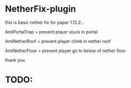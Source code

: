 # NetherFix-plugin

this is basic nether fix for paper 1.12.2...

AntiPortalTrap = prevent player stuck in portal

AntiNetherRoof = prevent player climb in nether roof

AntiNetherFloor = prevent player go to below of nether floor

thank you

# TODO:

